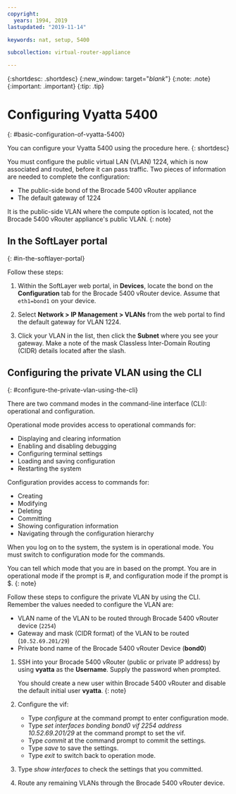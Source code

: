 ```yaml
---
copyright:
  years: 1994, 2019
lastupdated: "2019-11-14"

keywords: nat, setup, 5400

subcollection: virtual-router-appliance

---
```


{:shortdesc: .shortdesc}
{:new_window: target="_blank_"}
{:note: .note}
{:important: .important}
{:tip: .tip}

# Configuring Vyatta 5400
{: #basic-configuration-of-vyatta-5400}

You can configure your Vyatta 5400 using the procedure here.
{: shortdesc}

You must configure the public virtual LAN (VLAN) 1224, which is now associated and routed, before it can pass traffic. Two pieces of information are needed to complete the configuration:

* The public-side bond of the Brocade 5400 vRouter appliance
* The default gateway of 1224

It is the public-side VLAN where the compute option is located, not the Brocade 5400 vRouter appliance's public VLAN.
{: note}

## In the SoftLayer portal
{: #in-the-softlayer-portal}

Follow these steps:

1. Within the SoftLayer web portal, in **Devices**, locate the bond on the **Configuration** tab for the Brocade 5400 vRouter device. Assume that `eth1=bond1` on your device.

2. Select **Network > IP Management > VLANs** from the web portal to find the default gateway for VLAN 1224.

3. Click your VLAN in the list, then click the **Subnet** where you see your gateway. Make a note of the mask Classless Inter-Domain Routing (CIDR) details located after the slash.

## Configuring the private VLAN using the CLI
{: #configure-the-private-vlan-using-the-cli}

There are two command modes in the command-line interface (CLI): operational and configuration.

Operational mode provides access to operational commands for:

* Displaying and clearing information
* Enabling and disabling debugging
* Configuring terminal settings
* Loading and saving configuration
* Restarting the system

Configuration provides access to commands for:

* Creating
* Modifying
* Deleting
* Committing
* Showing configuration information
* Navigating through the configuration hierarchy 

When you log on to the system, the system is in operational mode. You must switch to configuration mode for the commands.

You can tell which mode that you are in based on the prompt. You are in operational mode if the prompt is #, and configuration mode if the prompt is $.
{: note}

Follow these steps to configure the private VLAN by using the CLI. Remember the values needed to configure the VLAN are:

* VLAN name of the VLAN to be routed through Brocade 5400 vRouter device (`2254`)
* Gateway and mask (CIDR format) of the VLAN to be routed (`10.52.69.201/29`)
* Private bond name of the Brocade 5400 vRouter Device (**bond0**)

1. SSH into your Brocade 5400 vRouter (public or private IP address) by using **vyatta** as the **Username**. Supply the password when prompted.

   You should create a new user within Brocade 5400 vRouter and disable the default initial user **vyatta**.
   {: note}

2. Configure the vif:

   * Type *configure* at the command prompt to enter configuration mode.
   * Type *set interfaces bonding bond0 vif 2254 address 10.52.69.201/29* at the command prompt to set the vif.
   * Type *commit* at the command prompt to commit the settings.
   * Type *save* to save the settings.
   * Type *exit* to switch back to operation mode.

3. Type *show interfaces* to check the settings that you committed.

4. Route any remaining VLANs through the Brocade 5400 vRouter device.
